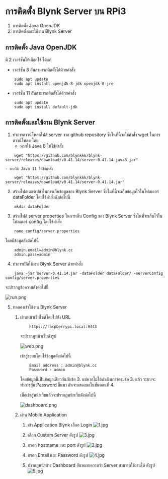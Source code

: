 # การติดตั้ง Blynk Server บน RPi3
1. การติดตั้ง Java OpenJDK
2. การติดตั้งและใช้งาน Blynk Server

## การติดตั้ง Java OpenJDK
มี 2 เวอร์ชั่นให้เลือกใช้ ได้แก่ 
- เวอร์ชั่น 8 อันสามารถติดตั้งได้ด้วยคำสั่ง
```
    sudo apt update
    sudo apt install openjdk-8-jdk openjdk-8-jre
```
- เวอร์ชั่น 11 อันสามารถติดตั้งได้ด้วยคำสั่ง
```
    sudo apt update
    sudo apt install default-jdk
```

## การติดตั้งและใช้งาน Blynk Server
1. ทำการดาวน์โหลดไฟล์ server จาก github repository ซึ่งในที่นี้จะใช้คำสั่ง wget ในการดาวน์โหลด โดย
    - หากใช้ Java 8 ให้ใช้คำสั่ง
 ```        
     wget "https://github.com/blynkkk/blynk-server/releases/download/v0.41.14/server-0.41.14-java8.jar"
```
    - หากใช้ Java 11 ให้ใช้คำสั่ง
```
    wget "https://github.com/blynkkk/blynk-server/releases/download/v0.41.14/server-0.41.14.jar"
```
2. สร้างโฟลเดอร์เปล่าในการเก็บข้อมูลของ Blynk Server ซึ่งในที่นี้จะเก็บข้อมูลไว้ในโฟลเดอร์ dataFolder โดยใช้คำสั่งดังต่อไปนี้
```
    mkdir dataFolder
```
3. สร้างไฟล์ server.properties ในการเก็บ Config ของ Blynk Server ซึ่งในที่จะเก็บไว้ในโฟลเดอร์ config โดยใช้คำสั่ง
```
    nano config/server.properties
```
โดยมีข้อมูลดังต่อไปนี้
```
    admin.email=admin@blynk.cc
    admin.pass=admin
```
4. ทำการเปิดใช้งาน Blynk Server ด้วยคำสั่ง
```
    java -jar server-0.41.14.jar -dataFolder dataFolder/ -serverConfig config/server.properties
```
จะปรากฎข้อความดังต่อไปนี้

![run.png](img/run.png)

5. ทดลองเข้าใช้งาน Blynk Server 
    1. ผ่านหน้าเว็บไซต์โดยไปยัง URL
        ```
            https://raspberrypi.local:9443
        ```
        จะปรากฎหน้าเว็บดังรูป

        ![web.png](img/web.png)

        เข้าสู่ระบบโดยใช้ข้อมูลดังต่อไปนี้
        ```
            Email address : admin@blynk.cc
            Password : admin
        ```
        โดยข้อมูลนี้เป็นข้อมูลเดียวกันกับข้อ 3. 
        แต่หากไม่ได้ดำเนินการตามข้อ 3. แล้ว 
        ระบบจะทำการสุ่ม Password ขึ้นมา อันจะแสดงผลในขั้นตอนที่ 4.

        เมื่อเข้าสู่หน้าเว็บแล้วจะปรากฎหน้าเว็บดังต่อไปนี้

        ![dashboard.png](img/dashboard.png)
        
    2. ผ่าน Mobile Application
        1. เข้า Application Blynk เลือก Login
        ![1.jpg](https://github.com/AvirutRut/-blynkServer/blob/master/img/1.jpg)

        2. เลือก Custom Server ดังรูป
        ![3.jpg](https://github.com/AvirutRut/-blynkServer/blob/master/img/3.jpg)

        3. กรอก hostname และ port ดังรูป
        ![2.jpg](https://github.com/AvirutRut/-blynkServer/blob/master/img/2.jpg)

        4. กรอก Email และ Password ดังรูป
        ![4.jpg](https://github.com/AvirutRut/-blynkServer/blob/master/img/4.jpg)

        5. ปรากฎหน้าต่าง Dashboard อันหมายความว่า Server สามารถใช้งานได้ ดังรูป
        ![5.jpg](https://github.com/AvirutRut/-blynkServer/blob/master/img/5.jpg)
